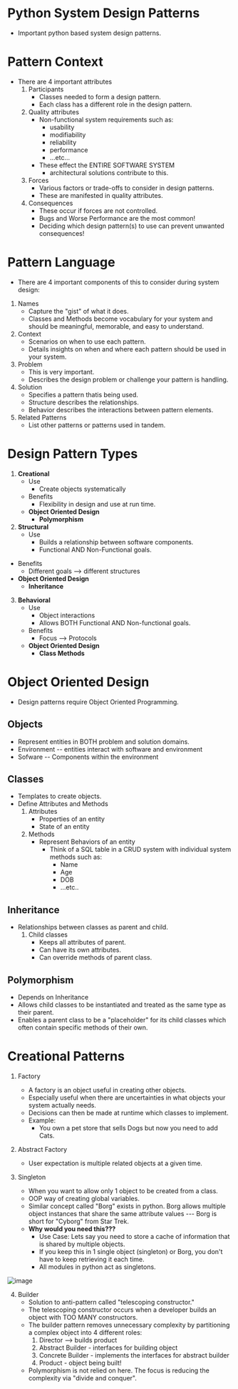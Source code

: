 # Python System Design Patterns
* Important python based system design patterns.


# Pattern Context
* There are 4 important attributes
  1. Participants
     * Classes needed to form a design pattern.
     * Each class has a different role in the design pattern. 
  2. Quality attributes
     * Non-functional system requirements such as:
       * usability
       * modifiability
       * reliability
       * performance
       * ...etc...
     * These effect the ENTIRE SOFTWARE SYSTEM
       * architectural solutions contribute to this.
  3. Forces
     * Various factors or trade-offs to consider in design patterns.
     * These are manifested in quality attributes.
  4. Consequences
     * These occur if forces are not controlled.
     * Bugs and Worse Performance are the most common!
     * Deciding which design pattern(s) to use can prevent unwanted consequences!
    
# Pattern Language
* There are 4 important components of this to consider during system design:
1. Names
   * Capture the "gist" of what it does.
   * Classes and Methods become vocabulary for your system and should be meaningful, memorable, and easy to understand. 
2. Context
   * Scenarios on when to use each pattern.
   * Details insights on when and where each pattern should be used in your system. 
3. Problem
   * This is very important.
   * Describes the design problem or challenge your pattern is handling. 
4. Solution
   * Specifies a pattern thatis being used.
   * Structure describes the relationships.
   * Behavior describes the interactions between pattern elements. 
5. Related Patterns
   * List other patterns or patterns used in tandem.

# Design Pattern Types
1. **Creational**
   * Use
     * Create objects systematically
   * Benefits
     * Flexibility in design and use at run time.
   * **Object Oriented Design**
     * **Polymorphism**
2. **Structural**
   * Use
     * Builds a relationship between software components.
     * Functional AND Non-Functional goals.
  * Benefits
    * Different goals --> different structures
  * **Object Oriented Design**
    * **Inheritance**
3. **Behavioral**
   * Use
     * Object interactions
     * Allows BOTH Functional AND Non-functional goals.
   * Benefits
     * Focus --> Protocols
   * **Object Oriented Design**
     * **Class Methods**
    

# Object Oriented Design
* Design patterns require Object Oriented Programming.

## Objects
* Represent entities in BOTH problem and solution domains.
* Environment -- entities interact with software and environment
* Sofware -- Components within the environment

## Classes
* Templates to create objects.
* Define Attributes and Methods
  1. Attributes
     * Properties of an entity
     * State of an entity
  2. Methods
     * Represent Behaviors of an entity
       * Think of a SQL table in a CRUD system with individual system methods such as:
         * Name
         * Age
         * DOB
         * ...etc..
        
## Inheritance
* Relationships between classes as parent and child.
  1. Child classes
     * Keeps all attributes of parent.
     * Can have its own attributes.
     * Can override methods of parent class.
    
## Polymorphism
* Depends on Inheritance
* Allows child classes to be instantiated and treated as the same type as their parent.
* Enables a parent class to be a "placeholder" for its child classes which often contain specific methods of their own.




# Creational Patterns
1. Factory
   * A factory is an object useful in creating other objects.
   * Especially useful when there are uncertainties in what objects your system actually needs.
   * Decisions can then be made at runtime which classes to implement.
   * Example:
     * You own a pet store that sells Dogs but now you need to add Cats.
    
2. Abstract Factory
   * User expectation is multiple related objects at a given time. 

3. Singleton
   * When you want to allow only 1 object to be created from a class.
   * OOP way of creating global variables.
   * Similar concept called "Borg" exists in python. Borg allows multiple object instances that share the same attribute values --- Borg is short for "Cyborg" from Star Trek.
   * **Why would you need this???**
     * Use Case: Lets say you need to store a cache of information that is shared by multiple objects.
     * If you keep this in 1 single object (singleton) or Borg, you don't have to keep retrieving it each time.
     * All modules in python act as singletons.
    
![image](https://github.com/user-attachments/assets/4209362d-98ce-492b-9b87-04814de3152f)


4. Builder
   * Solution to anti-pattern called "telescoping constructor."
   * The telescoping constructor occurs when a developer builds an object with TOO MANY constructors.
   * The builder pattern removes unnecessary complexity by partitioning a complex object into 4 different roles:
     1. Director --> builds product
     2. Abstract Builder - interfaces for building object
     3. Concrete Builder - implements the interfaces for abstract builder
     4. Product - object being built!
   * Polymorphism is not relied on here. The focus is reducing the complexity via "divide and conquer". 
